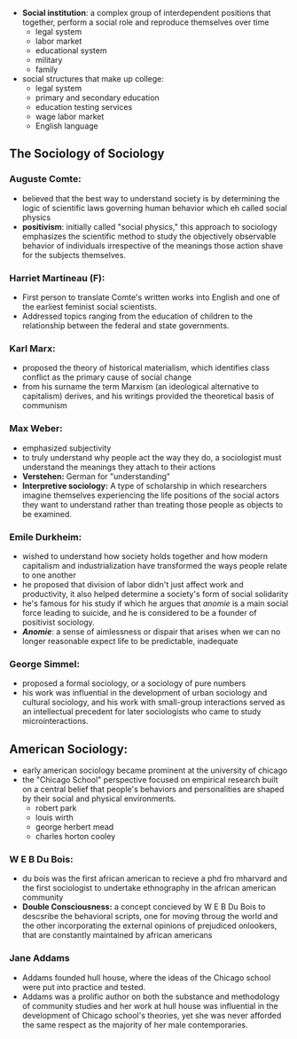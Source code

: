 - **Social institution**: a complex group of interdependent positions that together, perform a social role and reproduce themselves over time
	- legal system
	- labor market
	- educational system
	- military
	- family
- social structures that make up college:
	- legal system
	- primary and secondary education
	- education testing services
	- wage labor market
	- English language
## The Sociology of Sociology
### Auguste Comte:
- believed that the best way to understand society is by determining the logic of scientific laws governing human behavior which eh called social physics
- **positivism**: initially called "social physics," this approach to sociology emphasizes the scientific method to study the objectively observable behavior of individuals irrespective of the meanings those action shave for the subjects themselves.
### Harriet Martineau (F):
- First person to translate Comte's written works into English and one of the earliest feminist social scientists.
- Addressed topics ranging from the education of children to the relationship between the federal and state governments.
### Karl Marx:
- proposed the theory of historical materialism, which identifies class conflict as the primary cause of social change
- from his surname the term Marxism (an ideological alternative to capitalism) derives, and his writings provided the theoretical basis of communism
### Max Weber:
- emphasized subjectivity
- to truly understand why people act the way they do, a sociologist must understand the meanings they attach to their actions
- **Verstehen:** German for "understanding"
- **Interpretive sociology:** A type of scholarship in which researchers imagine themselves experiencing the life positions of the social actors they want to understand rather than treating those people as objects to be examined.
### Emile Durkheim:
- wished to understand how society holds together and how modern capitalism and industrialization have transformed the ways people relate to one another
- he proposed that division of labor didn't just affect work and productivity, it also helped determine a society's form of social solidarity
- he's famous for his study if which he argues that *anomie* is a main social force leading to suicide, and he is considered to be a founder of positivist sociology.
- ***Anomie***: a sense of aimlessness or dispair that arises when we can no longer reasonable expect life to be predictable, inadequate
### George Simmel:
- proposed a formal sociology, or a sociology of pure numbers
- his work was influential in the development of urban sociology and cultural sociology, and his work with small-group interactions served as an intellectual precedent for later sociologists who came to study microinteractions.
## American Sociology:
- early american sociology became prominent at the university of chicago
- the "Chicago School" perspective focused on empirical research built on a central belief that people's behaviors and personalities are shaped by their social and physical environments.
	- robert park
	- louis wirth
	- george herbert mead
	- charles horton cooley
### W E B Du Bois:
- du bois was the first african american to recieve a phd fro mharvard and the first sociologist to undertake ethnography in the african american community
- **Double Consciousness:** a concept concieved by W E B Du Bois to descsribe the behavioral scripts, one for moving throug the world and the other incorporating the external opinions of prejudiced onlookers, that are constantly maintained by african americans
### Jane Addams
- Addams founded hull house, where the ideas of the Chicago school were put into practice and tested.
- Addams was a prolific author on both the substance and methodology of community studies and her work at hull house was influential in the development of Chicago school's theories, yet she was never afforded the same respect as the majority of her male contemporaries.